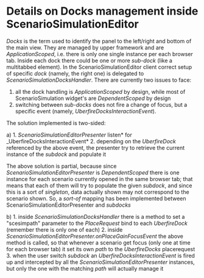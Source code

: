 <!--
   Licensed to the Apache Software Foundation (ASF) under one
   or more contributor license agreements.  See the NOTICE file
   distributed with this work for additional information
   regarding copyright ownership.  The ASF licenses this file
   to you under the Apache License, Version 2.0 (the
   "License"); you may not use this file except in compliance
   with the License.  You may obtain a copy of the License at
     http://www.apache.org/licenses/LICENSE-2.0
   Unless required by applicable law or agreed to in writing,
   software distributed under the License is distributed on an
   "AS IS" BASIS, WITHOUT WARRANTIES OR CONDITIONS OF ANY
   KIND, either express or implied.  See the License for the
   specific language governing permissions and limitations
   under the License.
-->

# Details on Docks management inside ScenarioSimulationEditor

_Docks_ is the term used to identify the panel to the left/right and bottom of the main view. They are managed by upper framework and are _ApplicationScoped_,
i.e. there is only one single instance per each browser tab.
Inside each dock there could be one or more _sub-dock_ (like a multitabbed element).
In the ScenarioSimulationEditor client correct setup of specific _dock_ (namely, the right one) is delegated to _ScenarioSimulationDocksHandler_.
There are currently two issues to face:

1. all the dock handling is _ApplicationScoped_ by design, while most of ScenarioSimulation widget's are _DependentScoped_ by design
2. switching between _sub-docks_ does not fire a change of focus, but a specific event (namely, _UberfireDocksInteractionEvent_).

The solution implemented is two-sided:

a) 1. _ScenarioSimulationEditorPresenter_ listen* for \_UberfireDocksInteractionEvent* 2. depending on the _UberfireDock_ referenced by the above event, the presenter try to retrieve the current instance of the _subdock_ and populate it

The above solution is partial, because since _ScenarioSimulationEditorPresenter_ is _DependentScoped_ there is one instance for each scenario currently opened in the same browser tab;
that means that each of them will try to populate the given _subdock_, and since this is a sort of _singleton_, data actually shown may not correspond to the scenario shown.
So, a _sort-of_ mapping has been implemented between ScenarioSimulationEditorPresenter and _subdocks_

b) 1. inside _ScenarioSimulationDocksHandler_ there is a method to set a "scesimpath" parameter to the _PlaceRequest_ bind to each _UberfireDock_ (remember there is only one of each) 2. inside _ScenarioSimulationEditorPresenter.onPlaceGainFocusEvent_ the above method is called, so that whenever a scenario get focus (only one at time for each browser tab) it set its own _path_
to the _UberfireDocks_ placerequest 3. when the user switch _subdock_ an _UberfireDocksInteractionEvent_ is fired up and intercepted by all the _ScenarioSimulationEditorPresenter_ instances,
but only the one with the matching _path_ will actually manage it
